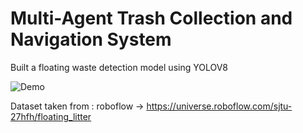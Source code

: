 # Multi-Agent Trash Collection and Navigation System

Built a floating waste detection model using YOLOV8

![Demo](outputput_v1.gif)


Dataset taken from : roboflow -> https://universe.roboflow.com/sjtu-27hfh/floating_litter

